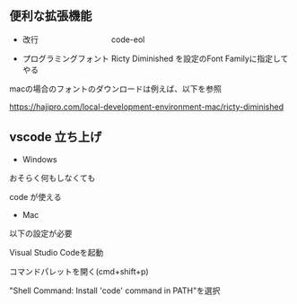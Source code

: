 ## 便利な拡張機能

- 改行　　　　　　　　　
code-eol

- プログラミングフォント
Ricty Diminished
を設定のFont Familyに指定してやる

macの場合のフォントのダウンロードは例えば、以下を参照

https://hajipro.com/local-development-environment-mac/ricty-diminished

## vscode 立ち上げ

- Windows

おそらく何もしなくても

code が使える

- Mac

以下の設定が必要

Visual Studio Codeを起動

コマンドパレットを開く(cmd+shift+p)

"Shell Command: Install 'code' command in PATH"を選択
